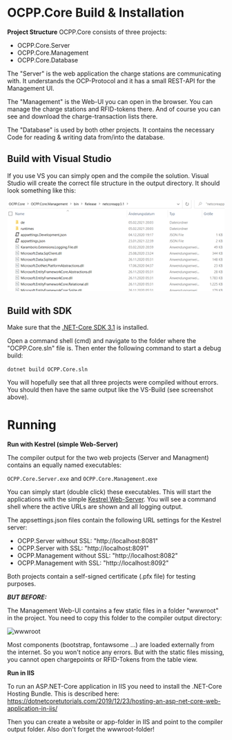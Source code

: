 # OCPP.Core Build & Installation
**Project Structure**
OCPP.Core consists of three projects:
 - OCPP.Core.Server 
 - OCPP.Core.Management
 - OCPP.Core.Database

The "Server" is the web application the charge stations are communicating with.  It understands the OCP-Protocol  and it has a small REST-API for the Management UI.

The "Management" is the Web-UI you can open in the browser. You can manage the charge stations and RFID-tokens there. And of course you can see and download the charge-transaction lists there.

The "Database" is used by both other projects. It contains the necessary Code for reading & writing data from/into the database.


## Build with Visual Studio
If you use VS you can simply open and the compile the solution. Visual Studio will create the correct file structure in the output directory. It should look something like this:

![BuildOutput](images/BuildOutput.png)


## Build with SDK
Make sure that the [.NET-Core SDK 3.1](https://dotnet.microsoft.com/download/dotnet-core/3.1) is installed.

Open a command shell (cmd) and navigate to the folder where the "OCPP.Core.sln" file is. Then enter the following command to start a debug build:

```dotnet build OCPP.Core.sln```

You will hopefully see that all three projects were compiled without errors. You should then have the same output like the VS-Build (see screenshot above).

# Running

**Run with Kestrel (simple Web-Server)**

The compiler output for the two web projects (Server and Managment) contains an equally named executables:

```OCPP.Core.Server.exe``` and ```OCPP.Core.Management.exe```

You can simply start (double click) these executables. This will start the applications with the simple [Kestrel Web-Server](https://www.tektutorialshub.com/asp-net-core/asp-net-core-kestrel-web-server/).
You will see a command shell where the active URLs are shown and all logging output.

The appsettings.json files contain the following URL settings for the Kestrel server:

 - OCPP.Server without SSL: "http://localhost:8081"
 - OCPP.Server with SSL: "http://localhost:8091"
 - OCPP.Management without SSL: "http://localhost:8082"
 - OCPP.Management with SSL: "http://localhost:8092"
 
 Both projects contain a self-signed certificate (.pfx file) for testing purposes.



***BUT BEFORE:***

The Management Web-UI contains a few static files in a folder "wwwroot" in the project. You need to copy this folder to the compiler output directory:

![wwwroot](images/wwwroot.png)

Most components (bootstrap, fontawsome ...) are loaded externally from the internet. So you won't notice any errors. But with the static files missing, you cannot open chargepoints or RFID-Tokens from the table view.

**Run in IIS**

To run an ASP.NET-Core application in IIS you need to install the .NET-Core Hosting Bundle. This is described here:
https://dotnetcoretutorials.com/2019/12/23/hosting-an-asp-net-core-web-application-in-iis/

Then you can create a website or app-folder in IIS and point to the compiler output folder. Also don't forget the wwwroot-folder!
